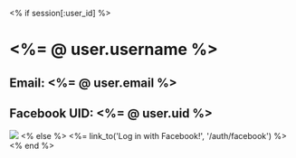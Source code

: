 <% if session[:user_id] %>
  <h1><%= @ user.username %></h1>
  <h2>Email: <%= @ user.email %></h2>
  <h2>Facebook UID: <%= @ user.uid %></h2>
  <img src="<%= @ user.image %>">
<% else %>
  <%= link_to('Log in with Facebook!', '/auth/facebook') %>
<% end %>
